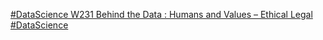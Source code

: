 [#DataScience W231   Behind the Data : Humans and Values – Ethical Legal #DataScience](https://qi.tc/qi/114830)